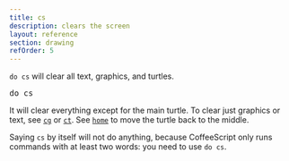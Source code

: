 ```yaml
---
title: cs
description: clears the screen
layout: reference
section: drawing
refOrder: 5
---
```


`do cs` will clear all text, graphics, and turtles.

<pre data-before='write "Hello!"&#13;dot skyblue, 200' class="jumbo">
do cs
</pre>

It will clear everything except for the main turtle.
To clear just graphics or text, see [`cg`](cg.html) or
[`ct`](ct.html).
See [`home`](home.html) to move the turtle back to
the middle.

Saying `cs` by itself will not do anything, because
CoffeeScript only runs commands with at least two words:
you need to use `do cs`.
